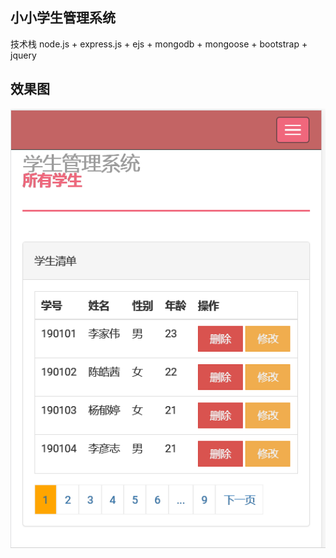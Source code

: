 ## 小小学生管理系统

技术栈 node.js + express.js + ejs + mongodb + mongoose + bootstrap + jquery 

##  效果图
![image](./public/images/01.png)
